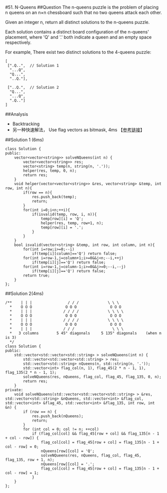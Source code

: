 #51. N-Queens
##Question
The n-queens puzzle is the problem of placing n queens on an n×n chessboard such that no two queens attack each other.

Given an integer n, return all distinct solutions to the n-queens puzzle.

Each solution contains a distinct board configuration of the n-queens' placement, where 'Q' and '.' both indicate a queen and an empty space respectively.

For example,
There exist two distinct solutions to the 4-queens puzzle:
```
[
 [".Q..",  // Solution 1
  "...Q",
  "Q...",
  "..Q."],

 ["..Q.",  // Solution 2
  "Q...",
  "...Q",
  ".Q.."]
]
```
##Analysis
* Backtracking
* 另一种快速解法， Use flag vectors as bitmask, 4ms 【[参考链接](https://discuss.leetcode.com/topic/13617/accepted-4ms-c-solution-use-backtracking-and-bitmask-easy-understand)】

##Solution 1 (6ms)
```
class Solution {
public:
    vector<vector<string>> solveNQueens(int n) {
        vector<vector<string>> res;
        vector<string> temp(n, string(n, '.'));
        helper(res, temp, 0, n);
        return res;
    }
    void helper(vector<vector<string>> &res, vector<string> &temp, int row, int n){
        if(row == n){
            res.push_back(temp);
            return;
        }
        for(int i=0;i<n;++i){
            if(isvalid(temp, row, i, n)){
                temp[row][i] = 'Q';
                helper(res, temp, row+1, n);
                temp[row][i] = '.';
            }
        }
    }
    bool isvalid(vector<string> &temp, int row, int column, int n){
        for(int i=row;i>=0;--i)
            if(temp[i][column]=='Q') return false;
        for(int i=row-1,j=column+1;i>=0&&j<n;--i,++j)
            if(temp[i][j]=='Q') return false;
        for(int i=row-1,j=column-1;i>=0&&j>=0;--i,--j)
            if(temp[i][j]=='Q') return false;
        return true;
    }
};
```
##Solution 2(4ms)
```
/**    | | |                / / /             \ \ \
  *    O O O               O O O               O O O
  *    | | |              / / / /             \ \ \ \
  *    O O O               O O O               O O O
  *    | | |              / / / /             \ \ \ \ 
  *    O O O               O O O               O O O
  *    | | |              / / /                 \ \ \
  *   3 columns        5 45° diagonals     5 135° diagonals    (when n is 3)
  */
class Solution {
public:
    std::vector<std::vector<std::string> > solveNQueens(int n) {
        std::vector<std::vector<std::string> > res;
        std::vector<std::string> nQueens(n, std::string(n, '.'));
        std::vector<int> flag_col(n, 1), flag_45(2 * n - 1, 1), flag_135(2 * n - 1, 1);
        solveNQueens(res, nQueens, flag_col, flag_45, flag_135, 0, n);
        return res;
    }
private:
    void solveNQueens(std::vector<std::vector<std::string> > &res, std::vector<std::string> &nQueens, std::vector<int> &flag_col, std::vector<int> &flag_45, std::vector<int> &flag_135, int row, int &n) {
        if (row == n) {
            res.push_back(nQueens);
            return;
        }
        for (int col = 0; col != n; ++col)
            if (flag_col[col] && flag_45[row + col] && flag_135[n - 1 + col - row]) {
                flag_col[col] = flag_45[row + col] = flag_135[n - 1 + col - row] = 0;
                nQueens[row][col] = 'Q';
                solveNQueens(res, nQueens, flag_col, flag_45, flag_135, row + 1, n);
                nQueens[row][col] = '.';
                flag_col[col] = flag_45[row + col] = flag_135[n - 1 + col - row] = 1;
            }
    }
};
```